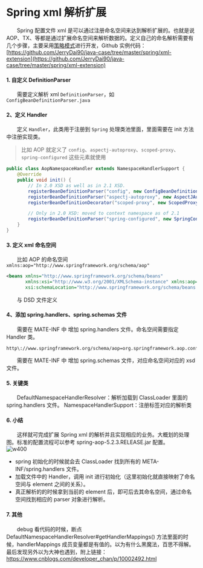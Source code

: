 # Spring xml 解析扩展

　　Spring 配置文件 xml 是可以通过注册命名空间来达到解析扩展的。也就是说 AOP、TX、等都是通过扩展命名空间来解析数据的。定义自己的命名解析需要有几个步骤，主要采用[策略模式](https://www.runoob.com/design-pattern/strategy-pattern.html)进行开发，Github 实例代码：[https://github.com/JerryDai90/java-case/tree/master/spring/xml-extension](https://github.com/JerryDai90/java-case/tree/master/spring/xml-extension)

#### 1. 自定义 DefinitionParser

　　需要定义解析 xml `DefinitionParser`，如 `ConfigBeanDefinitionParser.java`

#### 2、定义 Handler

　　定义 `Handler`，此类用于注册到 `Spring` 处理类池里面，里面需要在 init 方法中注册实现类。

> 比如 AOP 就定义了 `config`、`aspectj-autoproxy`、`scoped-proxy`、`spring-configured` 这些元素就使用
>

```java
public class AopNamespaceHandler extends NamespaceHandlerSupport {
	@Override
	public void init() {
		// In 2.0 XSD as well as in 2.1 XSD.
		registerBeanDefinitionParser("config", new ConfigBeanDefinitionParser());
		registerBeanDefinitionParser("aspectj-autoproxy", new AspectJAutoProxyBeanDefinitionParser());
		registerBeanDefinitionDecorator("scoped-proxy", new ScopedProxyBeanDefinitionDecorator());

		// Only in 2.0 XSD: moved to context namespace as of 2.1
		registerBeanDefinitionParser("spring-configured", new SpringConfiguredBeanDefinitionParser());
	}
}
```

#### 3. 定义 xml 命名空间

　　比如 AOP 的命名空间 `xmlns:aop="http://www.springframework.org/schema/aop"`

```xml
<beans xmlns="http://www.springframework.org/schema/beans"
       xmlns:xsi="http://www.w3.org/2001/XMLSchema-instance" xmlns:aop="http://www.springframework.org/schema/aop"
       xsi:schemaLocation="http://www.springframework.org/schema/beans http://www.springframework.org/schema/beans/spring-beans.xsd http://www.springframework.org/schema/aop http://www.springframework.org/schema/aop/spring-aop.xsd">

```

　　与 DSD 文件定义

#### 4、添加 spring.handlers、spring.schemas 文件

　　需要在 MATE-INF 中 增加 spring.handlers 文件。命名空间需要指定 Handler 类。

```
http\://www.springframework.org/schema/aop=org.springframework.aop.config.AopNamespaceHandler
```

　　需要在 MATE-INF 中 增加 spring.schemas 文件，对应命名空间对应的 xsd 文件。

#### 5. 关键类

　　DefaultNamespaceHandlerResolver：解析加载到 ClassLoader 里面的  spring.handlers 文件。
NamespaceHandlerSupport：注册标签对应的解析类

#### 6. 小结

　　这样就可完成扩展 Spring xml 的解析并且实现相应的业务。大概划的处理图。标准的配置流程可以参考 spring-aop-5.2.3.RELEASE.jar 配置。  
![w400](http://img.lsof.fun/2020-05-04-15885707470215.jpg)

* spring 初始化的时候就会去 ClassLoader 找到所有的 META-INF/spring.handlers 文件。
* 加载文件中的 Handler，调用 init 进行初始化（这里初始化就直接映射了命名空间与 element 之间的关系）。
* 真正解析的的时候拿到当前的 element 后，即可后去其命名空间，通过命名空间找到相应的 parser 对象进行解析。

#### 7. 其他

　　debug 看代码的时候，断点 DefaultNamespaceHandlerResolver#getHandlerMappings() 方法里面的时候，handlerMappings 成员变量都是有值的。以为有什么黑魔法，百思不得解。最后发现另外以为大神也遇到，附上链接：https://www.cnblogs.com/developer_chan/p/10002492.html
